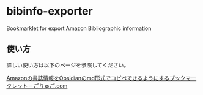 # bibinfo-exporter
Bookmarklet for export Amazon Bibliographic information

## 使い方

詳しい使い方は以下のページを参照してください。

[Amazonの書誌情報をObsidianのmd形式でコピペできるようにするブックマークレット – ごりゅご\.com](https://goryugo.com/20220316/amazon-to-obsidian/)